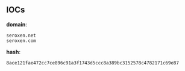 
## IOCs

__domain__:

```text
seroxen.net
seroxen.com
```
__hash__:

```text
8ace121fae472cc7ce896c91a3f1743d5ccc8a389bc3152578c4782171c69e87
```